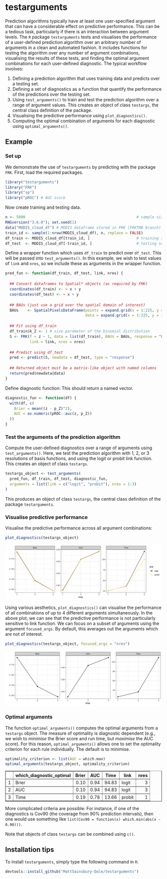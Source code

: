 # testarguments

Prediction algorithms typically have at least one user-specified argument that can have a considerable effect on predictive performance. This can be a tedious task, particularly if there is an interaction between argument levels. The `R` package `testarguments` tests and visualises the performance of a user-defined prediction algorithm over an arbitrary number of arguments in a clean and automated fashion. It includes functions for testing the algorithm over any number of argument combinations, visualising the results of these tests, and finding the optimal argument combinations for each user-defined diagnostic. The typical workflow involves:

1. Defining a prediction algorithm that uses training data and predicts over a testing set. 
2. Defining a set of diagnostics as a function that quantify the performance of the predictions over the testing set. 
3. Using `test_arguments()` to train and test the prediction algorithm over a range of argument values. This creates an object of class `testargs`, the central class definition of the package.
4. Visualising the predictive performance using `plot_diagnostics()`. 
5. Computing the optimal combination of arguments for each diagnostic using `optimal_arguments()`.
		
		
## Example

### Set up

We demonstrate the use of `testarguments` by predicting with the package `FRK`. First, load the required packages.

```r
library("testarguments")
library("FRK")
library("sp")
library("pROC") # AUC score
```

Now create training and testing data.

```r
n <- 5000                                                  # sample size
RNGversion("3.6.0"); set.seed(1)
data("MODIS_cloud_df") # MODIS dataframe stored in FRK (FRKTMB branch)
train_id <- sample(1:nrow(MODIS_cloud_df), n, replace = FALSE)
df_train <- MODIS_cloud_df[train_id, ]                     # training set
df_test  <- MODIS_cloud_df[-train_id, ]                    # testing set
```

Define a wrapper function which uses `df_train` to predict over `df_test`. This will be passed into `test_arguments()`. In this example, we wish to test values of `link` and `nres`, so we include these as arguments in the wrapper function. 

```r
pred_fun <- function(df_train, df_test, link, nres) {
  
  ## Convert dataframes to Spatial* objects (as required by FRK)
  coordinates(df_train) <- ~ x + y
  coordinates(df_test) <- ~ x + y

  ## BAUs (just use a grid over the spatial domain of interest)
  BAUs    <- SpatialPixelsDataFrame(points = expand.grid(x = 1:225, y = 1:150),
                                    data = expand.grid(x = 1:225, y = 1:150))

  ## Fit using df_train
  df_train$k_Z <- 1 # size parameter of the binomial distribution
  S <- FRK(f = z ~ 1, data = list(df_train), BAUs = BAUs, response = "binomial",
           link = link, nres = nres)

  ## Predict using df_test
  pred <- predict(S, newdata = df_test, type = "response")

  ## Returned object must be a matrix-like object with named columns
  return(pred$newdata@data)
}
```

Define diagnostic function: This should return a named vector.

```r
diagnostic_fun <- function(df) {
  with(df, c(
    Brier = mean((z - p_Z)^2),
    AUC = as.numeric(pROC::auc(z, p_Z))
  ))
}
```

### Test the arguments of the prediction algorithm

Compute the user-defined diagnostics over a range of arguments using `test_arguments()`. Here, we test the prediction algorithm with 1, 2, or 3 resolutions of basis functions, and using the logit or probit link function. This creates an object of class `testargs`.

```r
testargs_object <- test_arguments(
  pred_fun, df_train, df_test, diagnostic_fun,
  arguments = list(link = c("logit", "probit"), nres = 1:3)
)
```

This produces an object of class `testargs`, the central class definition of the package `testarguments`. 

### Visualise predictive performance

Visualise the predictive performance across all argument combinations:

```r
plot_diagnostics(testargs_object)
```

<!---
ggsave("./img/nres_link.png", device = "png", width = 6, height = 3)
-->


![Predictive performance for all combinations of nres and link](/man/figures/nres_link.png?raw=true)


Using various aesthetics, `plot_diagnostics()` can visualise the performance of all combinations of up to 4 different arguments simultaneously. 
In the above plot, we can see that the predictive performance is not particularly sensitive to link function. We can focus on a subset of arguments using the argument `focused_args`. By default, this averages out the arguments which are not of interest. 

```r
plot_diagnostics(testargs_object, focused_args = "nres")
```
<!---
ggsave("./img/nres.png", device = "png", width = 6, height = 3)
-->

![Focusing on nres: levels of link have been averaged out](/man/figures/nres.png?raw=true)

### Optimal arguments

The function `optimal_arguments()` computes the optimal arguments from a `testargs` object. The measure of optimality is diagnostic dependent (e.g., we wish to *minimise* the Brier score and run time, but *maximise* the AUC score). For this reason, `optimal_arguments()` allows one to set the optimality criterion for each rule individually. The default is to minimise. 

```r
optimality_criterion <- list(AUC = which.max) 
optimal_arguments(testargs_object, optimality_criterion)
```
<!---
print(xtable::xtable(optimal_arguments(testargs_object, optimality_criterion)), type = "html")
-->

<table border=1>
<tr> <th>  </th> <th> which_diagnostic_optimal </th> <th> Brier </th> <th> AUC </th> <th> Time </th> <th> link </th> <th> nres </th>  </tr>
  <tr> <td align="right"> 1 </td> <td> Brier </td> <td align="right"> 0.10 </td> <td align="right"> 0.94 </td> <td align="right"> 94.83 </td> <td> logit </td> <td align="right">   3 </td> </tr>
  <tr> <td align="right"> 2 </td> <td> AUC </td> <td align="right"> 0.10 </td> <td align="right"> 0.94 </td> <td align="right"> 94.83 </td> <td> logit </td> <td align="right">   3 </td> </tr>
  <tr> <td align="right"> 3 </td> <td> Time </td> <td align="right"> 0.19 </td> <td align="right"> 0.78 </td> <td align="right"> 13.66 </td> <td> probit </td> <td align="right">   1 </td> </tr>
   </table>

More complicated criteria are possible: For instance, if one of the diagnostics is Cov90 (the coverage from 90% prediction intervals), then one would use something like `list(Cov90 = function(x) which.min(abs(x - 0.90)))`. 


Note that objects of class `testargs` can be combined using `c()`.

## Installation tips

To install `testarguments`, simply type the following command in `R`:

```r
devtools::install_github("MattSainsbury-Dale/testarguments")
```
